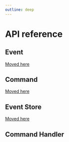 ```yaml
---
outline: deep
---
```


# API reference

## Event

[Moved here](/api-reference/event)

## Command

[Moved here](/api-reference/command)

## Event Store

[Moved here](/api-reference/event-store)

## Command Handler
